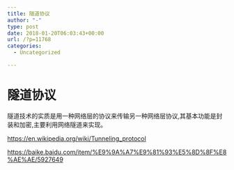 ```yaml
---
title: 隧道协议
author: "-"
type: post
date: 2018-01-20T06:03:43+00:00
url: /?p=11768
categories:
  - Uncategorized

---
```

# 隧道协议
隧道技术的实质是用一种网络层的协议来传输另一种网络层协议,其基本功能是封装和加密,主要利用网络隧道来实现。
  
https://en.wikipedia.org/wiki/Tunneling_protocol
  
https://baike.baidu.com/item/%E9%9A%A7%E9%81%93%E5%8D%8F%E8%AE%AE/5927649